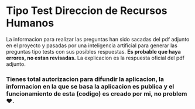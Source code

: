 # Tipo Test Direccion de Recursos Humanos
La informacion para realizar las preguntas han sido sacadas del pdf adjunto en el proyecto y pasadas por una inteligencia artificial para generar las preguntas tipo tests con sus posibles respuestas. **Es probable que haya errores, no estan revisadas.** La explicacion es la respuesta oficial del pdf adjunto.

### Tienes total autorizacion para difundir la aplicacion, la informacion en la que se basa la aplicacion es publica y el funcionamiento de esta (codigo) es creado por mi, no problem ❤️. 
